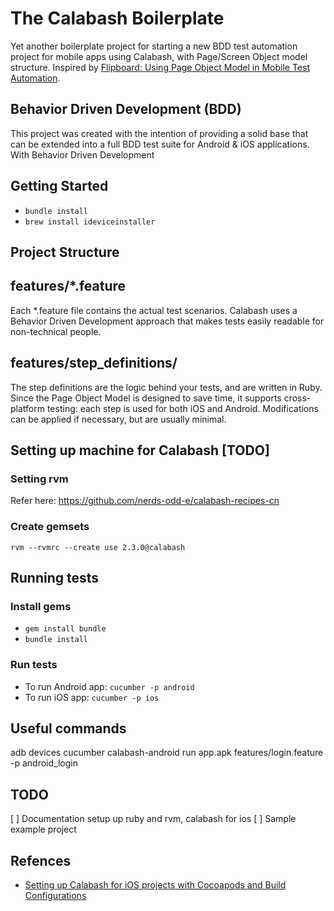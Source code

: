 # The Calabash Boilerplate
Yet another boilerplate project for starting a new BDD test automation project for mobile apps using Calabash, with Page/Screen Object model structure.
Inspired by [Flipboard: Using Page Object Model in Mobile Test Automation](https://blog.testmunk.com/flipboard_using_page_object_model_automated_app_testing/).


## Behavior Driven Development (BDD)
This project was created with the intention of providing a solid base that can be extended into a full BDD test suite for Android & iOS applications.
With Behavior Driven Development

## Getting Started
* `bundle install`
* `brew install ideviceinstaller`

## Project Structure
## features/*.feature
Each *.feature file contains the actual test scenarios. Calabash uses a Behavior Driven Development approach that makes tests easily readable for non-technical people.

## features/step_definitions/
The step definitions are the logic behind your tests, and are written in Ruby. Since the Page Object Model is designed to save time, it supports cross-platform testing: each step is used for both iOS and Android. Modifications can be applied if necessary, but are usually minimal.

## Setting up machine for Calabash [TODO]

### Setting rvm
Refer here: https://github.com/nerds-odd-e/calabash-recipes-cn

### Create gemsets
`rvm --rvmrc --create use 2.3.0@calabash`



## Running tests
### Install gems
* `gem install bundle`
* `bundle install`

### Run tests
* To run Android app: `cucumber -p android`
* To run iOS app: `cucumber -p ios`

## Useful commands
adb devices
cucumber
calabash-android run app.apk features/login.feature -p android_login


## TODO
[ ] Documentation setup up ruby and rvm, calabash for ios
[ ] Sample example project

## Refences
* [Setting up Calabash for iOS projects with Cocoapods and Build Configurations](http://www.mokacoding.com/blog/calabash-ios-with-cocoapods-and-build-configurations/)